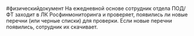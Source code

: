 #физическийдокумент 
На ежедневной основе сотрудник отдела ПОД/ФТ заходит в ЛК Росфинмониторинга и проверяет, появились ли новые перечни (или черные списки) для проверки. Если новые перечни появились, сотрудник их скачивает.